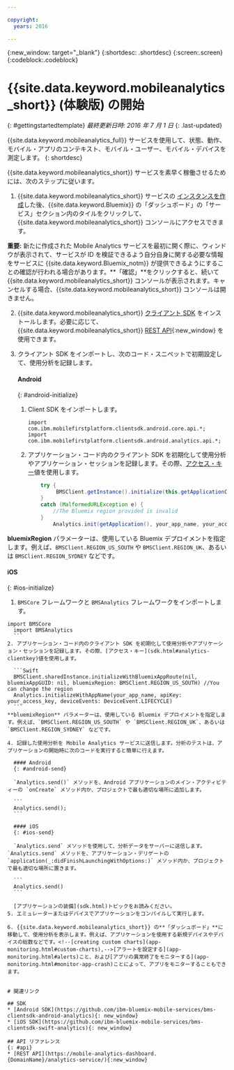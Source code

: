 ```yaml
---

copyright:
  years: 2016

---
```

{:new_window: target="_blank"}
{:shortdesc: .shortdesc}
{:screen:.screen}
{:codeblock:.codeblock}

# {{site.data.keyword.mobileanalytics_short}} (体験版) の開始  

{: #gettingstartedtemplate}
*最終更新日時: 2016 年 7 月 1 日*
{: .last-updated}

{{site.data.keyword.mobileanalytics_full}} サービスを使用して、状態、動作、モバイル・アプリのコンテキスト、モバイル・ユーザー、モバイル・デバイスを測定します。
{: shortdesc}

{{site.data.keyword.mobileanalytics_short}} サービスを素早く稼働させるためには、次のステップに従います。

1. {{site.data.keyword.mobileanalytics_short}} サービスの [ インスタンスを作成](https://console.{DomainName}/docs/services/reqnsi.html#req_instance)した後、{{site.data.keyword.Bluemix}} の「ダッシュボード」の「サービス」セクション内のタイルをクリックして、{{site.data.keyword.mobileanalytics_short}} コンソールにアクセスできます。

  **重要:** 新たに作成された Mobile Analytics サービスを最初に開く際に、ウィンドウが表示されて、サービスが ID を検証できるよう自分自身に関する必要な情報をサービスに {{site.data.keyword.Bluemix_notm}} が提供できるようにすることの確認が行われる場合があります。**「確認」**をクリックすると、続いて {{site.data.keyword.mobileanalytics_short}} コンソールが表示されます。キャンセルする場合、{{site.data.keyword.mobileanalytics_short}} コンソールは開きません。

2. {{site.data.keyword.mobileanalytics_short}} [クライアント SDK](install-client-sdk.html) をインストールします。必要に応じて、{{site.data.keyword.mobileanalytics_short}} [REST API](https://mobile-analytics-dashboard.eu-gb.bluemix.net/analytics-service/){:new_window} を使用できます。

3. クライアント SDK をインポートし、次のコード・スニペットで初期設定して、使用分析を記録します。

	#### Android
	{: #android-initialize}
	1. Client SDK をインポートします。

		```
		import com.ibm.mobilefirstplatform.clientsdk.android.core.api.*;
		import com.ibm.mobilefirstplatform.clientsdk.android.analytics.api.*;
		```
	2. アプリケーション・コード内のクライアント SDK を初期化して使用分析やアプリケーション・セッションを記録します。その際、[アクセス・キー](sdk.html#analytics-clientkey)値を使用します。

		```Java
			try {
			     BMSClient.getInstance().initialize(this.getApplicationContext(), "", "", BMSClient.REGION_US_SOUTH);
			}
			catch (MalformedURLException e) {
	            //The Bluemix region provided is invalid
	        }
				Analytics.init(getApplication(), your_app_name, your_access_key, Analytics.DeviceEvent.LIFECYCLE);
		```
**bluemixRegion** パラメーターは、使用している Bluemix デプロイメントを指定します。例えば、`BMSClient.REGION_US_SOUTH` や `BMSClient.REGION_UK`、あるいは `BMSClient.REGION_SYDNEY` などです。

  #### iOS
  {: #ios-initialize}
  1. `BMSCore` フレームワークと `BMSAnalytics` フレームワークをインポートします。

  ```
import BMSCore
    import BMSAnalytics
    ```
  2. アプリケーション・コード内のクライアント SDK を初期化して使用分析やアプリケーション・セッションを記録します。その際、[アクセス・キー](sdk.html#analytics-clientkey)値を使用します。
 
	```Swift
	BMSClient.sharedInstance.initializeWithBluemixAppRoute(nil, bluemixAppGUID: nil, bluemixRegion: BMSClient.REGION_US_SOUTH) //You can change the region
	Analytics.initializeWithAppName(your_app_name, apiKey: your_access_key, deviceEvents: DeviceEvent.LIFECYCLE)
	```
**bluemixRegion** パラメーターは、使用している Bluemix デプロイメントを指定します。例えば、`BMSClient.REGION_US_SOUTH` や `BMSClient.REGION_UK`、あるいは `BMSClient.REGION_SYDNEY` などです。

4. 記録した使用分析を Mobile Analytics サービスに送信します。分析のテストは、アプリケーションの開始時に次のコードを実行すると簡単に行えます。

	#### Android
	{: #android-send}

	`Analytics.send()` メソッドを、Android アプリケーションのメイン・アクティビティーの `onCreate` メソッド内か、プロジェクトで最も適切な場所に追加します。

	```
	Analytics.send();
	```

	#### iOS
	{: #ios-send}

	`Analytics.send` メソッドを使用して、分析データをサーバーに送信します。`Analytics.send` メソッドを、アプリケーション・デリゲートの `application(_:didFinishLaunchingWithOptions:)` メソッド内か、プロジェクトで最も適切な場所に置きます。

	```
	Analytics.send()
	```

	[アプリケーションの装備](sdk.html)トピックをお読みください。
5. エミュレーターまたはデバイスでアプリケーションをコンパイルして実行します。

6. {{site.data.keyword.mobileanalytics_short}} の**「ダッシュボード」**に移動して、使用分析を表示します。例えば、アプリケーションを使用する新規デバイスやデバイスの総数などです。<!--[creating custom charts](app-monitoring.html#custom-charts),-->[アラートを設定する](app-monitoring.html#alerts)こと、および[アプリの異常終了をモニターする](app-monitoring.html#monitor-app-crash)ことによって、アプリをモニターすることもできます。


# 関連リンク

## SDK
* [Android SDK](https://github.com/ibm-bluemix-mobile-services/bms-clientsdk-android-analytics){: new_window}  
* [iOS SDK](https://github.com/ibm-bluemix-mobile-services/bms-clientsdk-swift-analytics){: new_window}

## API リファレンス
{: #api}
* [REST API](https://mobile-analytics-dashboard.{DomainName}/analytics-service/){:new_window}
